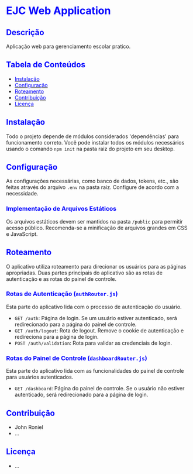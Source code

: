 # <span style="color: blue;">EJC Web Application</span>

## <span style="color: blue;">Descrição</span>

Aplicação web para gerenciamento escolar pratico.

## <span style="color: blue;">Tabela de Conteúdos</span> 

- [<span style="color: blue;">Instalação</span>](#instalação)
- [<span style="color: blue;">Configuração</span>](#configuração)
- [<span style="color: blue;">Roteamento</span>](#roteamento)
- [<span style="color: blue;">Contribuição</span>](#contribuição)
- [<span style="color: blue;">Licença</span>](#licença)

## <span style="color: blue;">Instalação</span>

Todo o projeto depende de módulos considerados 'dependências' para funcionamento correto. Você pode instalar todos os módulos necessários usando o comando `npm init` na pasta raiz do projeto em seu desktop.

## <span style="color: blue;">Configuração</span>

As configurações necessárias, como banco de dados, tokens, etc., são feitas através do arquivo `.env` na pasta raiz. Configure de acordo com a necessidade.

### <span style="color: blue;">Implementação de Arquivos Estáticos</span>

Os arquivos estáticos devem ser mantidos na pasta `/public` para permitir acesso público. Recomenda-se a minificação de arquivos grandes em CSS e JavaScript.

## <span style="color: blue;">Roteamento</span>

O aplicativo utiliza roteamento para direcionar os usuários para as páginas apropriadas. Duas partes principais do aplicativo são as rotas de autenticação e as rotas do painel de controle.

### <span style="color: blue;">Rotas de Autenticação (`authRouter.js`)</span>

Esta parte do aplicativo lida com o processo de autenticação do usuário.

- `GET /auth`: Página de login. Se um usuário estiver autenticado, será redirecionado para a página do painel de controle.
- `GET /auth/logout`: Rota de logout. Remove o cookie de autenticação e redireciona para a página de login.
- `POST /auth/validation`: Rota para validar as credenciais de login.

### <span style="color: blue;">Rotas do Painel de Controle (`dashboardRouter.js`)</span>

Esta parte do aplicativo lida com as funcionalidades do painel de controle para usuários autenticados.

- `GET /dashboard`: Página do painel de controle. Se o usuário não estiver autenticado, será redirecionado para a página de login.

## <span style="color: blue;">Contribuição</span>

- John Roniel
- ...

## <span style="color: blue;">Licença</span>

- ...
